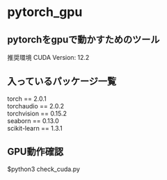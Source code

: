 # pytorch_gpu
pytorchをgpuで動かすためのツール
--
推奨環境 
CUDA Version: 12.2  
## 入っているパッケージ一覧  
torch == 2.0.1  
torchaudio == 2.0.2  
torchvision == 0.15.2  
seaborn == 0.13.0  
scikit-learn == 1.3.1  
## GPU動作確認
$python3 check_cuda.py
